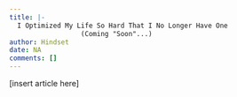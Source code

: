 ```yaml
---
title: |-
  I Optimized My Life So Hard That I No Longer Have One
                  (Coming "Soon"...)
author: Hindset
date: NA
comments: []
---
```


[insert article here]